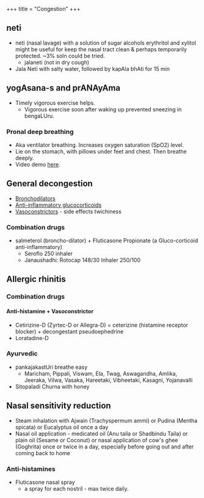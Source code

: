 +++
title = "Congestion"
+++

## neti
- neti (nasal lavage) with a solution of sugar alcohols erythritol and xylitol might be useful for keep the nasal tract clean & perhaps temporarily protected. \~3% soln could be tried.
  - jalaneti (not in dry cough)
- Jala Neti with salty water, followed by kapAla bhAti for 15 min


## yogAsana-s and prANAyAma
- Timely vigorous exercise helps.
  - Vigorous exercise soon after waking up prevented sneezing in bengaLUru.

### Pronal deep breathing
- Aka ventilator breathing. Increases oxygen saturation (SpO2) level.
- Lie on the stomach, with pillows under feet and chest. Then breathe deeply.
- Video demo [here](https://twitter.com/DNeurosx/status/1383848158430588935).

## General decongestion
- [Bronchodilators](../../drugs/bronchodilator)
- [Anti-inflammatory glucocorticoids](../../drugs/anti-inflammation)
- [Vasoconstrictors](../../drugs/vasoconstrictor) - side effects twichiness

### Combination drugs
- salmeterol (broncho-dilator) + Fluticasone Propionate (a Gluco-corticoid anti-inflammatory)
  - Seroflo 250 inhaler
  - Janaushadhi: Rotocap 148/30 Inhaler 250/100

## Allergic rhinitis
### Combination drugs
#### Anti-histamine + Vasoconstrictor
- Cetirizine-D (Zyrtec-D or Allegra-D) = ceterizine (histamine receptor blocker) +  decongestant pseudoephedrine
- Loratadine-D

### Ayurvedic
- pankajakastUri breathe easy
  - Maricham, Pippali, Viswam, Ela, Twag, Aswagandha, Amlika, Jeeraka, Vilwa, Vasaka, Hareetaki, Vibheetaki, Kasagni, Yojanavalli
- Sitopaladi Churna with honey

## Nasal sensitivity reduction
- Steam inhalation with Ajwain (Trachyspermum ammi) or Pudina (Mentha spicata) or Eucalyptus oil once a day
- Nasal oil application - medicated oil (Anu taila or Shadbindu Taila)
  or plain oil (Sesame or Coconut) or nasal application of cow's ghee (Goghrita) once or twice in a day, especially before going out and after coming back to home

### Anti-histamines
- Fluticasone nasal spray
  - a spray for each nostril - max twice daily.
